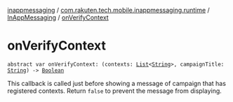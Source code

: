 [inappmessaging](../../index.md) / [com.rakuten.tech.mobile.inappmessaging.runtime](../index.md) / [InAppMessaging](index.md) / [onVerifyContext](./on-verify-context.md)

# onVerifyContext

`abstract var onVerifyContext: (contexts: `[`List`](https://kotlinlang.org/api/latest/jvm/stdlib/kotlin.collections/-list/index.html)`<`[`String`](https://kotlinlang.org/api/latest/jvm/stdlib/kotlin/-string/index.html)`>, campaignTitle: `[`String`](https://kotlinlang.org/api/latest/jvm/stdlib/kotlin/-string/index.html)`) -> `[`Boolean`](https://kotlinlang.org/api/latest/jvm/stdlib/kotlin/-boolean/index.html)

This callback is called just before showing a message of campaign that has registered contexts.
Return `false` to prevent the message from displaying.

